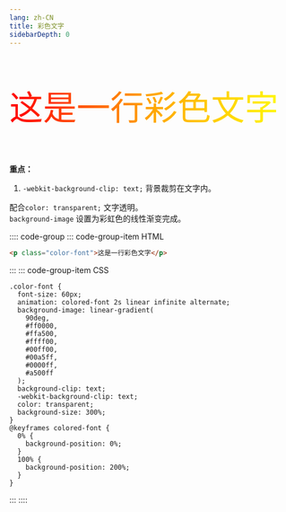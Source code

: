 ```yaml
---
lang: zh-CN
title: 彩色文字
sidebarDepth: 0
---
```


<p class="color-font">这是一行彩色文字</p>

**重点：**

1. `-webkit-background-clip: text;` 背景裁剪在文字内。

配合`color: transparent;` 文字透明。  
`background-image` 设置为彩虹色的线性渐变完成。


<style scoped>
.color-font {
  font-size: 60px;
  animation: colored-font 2s linear infinite alternate;
  background-image: linear-gradient(
    90deg,
    #ff0000,
    #ffa500,
    #ffff00,
    #00ff00,
    #00a5ff,
    #0000ff,
    #a500ff
  );
  background-clip: text;
  -webkit-background-clip: text;
  color: transparent;
  background-size: 300%;
}
</style>


:::: code-group
::: code-group-item HTML
```html
<p class="color-font">这是一行彩色文字</p>
```
:::
::: code-group-item CSS
```css{3,15,16}
.color-font {
  font-size: 60px;
  animation: colored-font 2s linear infinite alternate;
  background-image: linear-gradient(
    90deg,
    #ff0000,
    #ffa500,
    #ffff00,
    #00ff00,
    #00a5ff,
    #0000ff,
    #a500ff
  );
  background-clip: text;
  -webkit-background-clip: text;
  color: transparent;
  background-size: 300%;
}
@keyframes colored-font {
  0% {
    background-position: 0%;
  }
  100% {
    background-position: 200%;
  }
}
```
:::
::::

